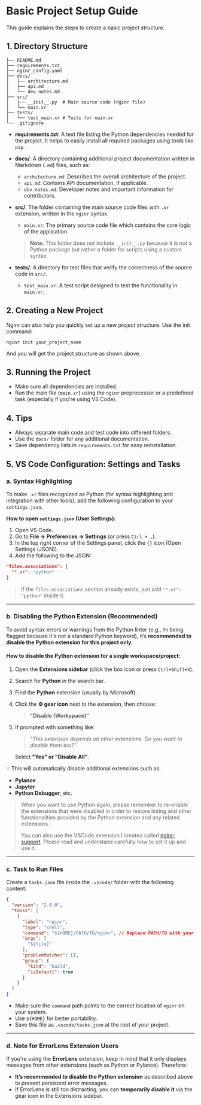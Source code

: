 # Basic Project Setup Guide

This guide explains the steps to create a basic project structure.

## 1. Directory Structure

```project_name/
├── README.md
├── requirements.txt
├── nginr_config.yaml
├── docs/
│   ├── architecture.md
│   ├── api.md
│   └── dev-notes.md
├── src/
│   ├── __init__.py  # Main source code (nginr file)
│   └── main.xr
├── tests/
│   └── test_main.xr # Tests for main.xr
└── .gitignore
```

* **requirements.txt**: A text file listing the Python dependencies needed for the project. It helps to easily install all required packages using tools like `pip`.

* **docs/**: A directory containing additional project documentation written in Markdown (`.md`) files, such as:

  * `architecture.md`: Describes the overall architecture of the project.
  * `api.md`: Contains API documentation, if applicable.
  * `dev-notes.md`: Developer notes and important information for contributors.

* **src/**: The folder containing the main source code files with `.xr` extension, written in the `nginr` syntax.

  * `main.xr`: The primary source code file which contains the core logic of the application.

  > **Note:** This folder does not include `__init__.py` because it is not a Python package but rather a folder for scripts using a custom syntax.

* **tests/**: A directory for test files that verify the correctness of the source code in `src/`.

  * `test_main.xr`: A test script designed to test the functionality in `main.xr`.

## 2. Creating a New Project

Nginr can also help you quickly set up a new project structure. Use the init command:

```
nginr init your_project_name
```

And you will get the project structure as shown above.

## 3. Running the Project

* Make sure all dependencies are installed.
* Run the main file (`main.xr`) using the `nginr` preprocessor or a predefined task (especially if you're using VS Code).

## 4. Tips

* Always separate main code and test code into different folders.
* Use the `docs/` folder for any additional documentation.
* Save dependency lists in `requirements.txt` for easy reinstallation.

## 5. VS Code Configuration: Settings and Tasks

### a. Syntax Highlighting

To make `.xr` files recognized as Python (for syntax highlighting and integration with other tools), add the following configuration to your `settings.json`.

**How to open `settings.json` (User Settings):**

1. Open VS Code.
2. Go to **File → Preferences → Settings** (or press `Ctrl + ,`).
3. In the top right corner of the Settings panel, click the `{}` icon (Open Settings (JSON)).
4. Add the following to the JSON:

```json
"files.associations": {
  "*.xr": "python"
}
```

> If the `files.associations` section already exists, just add `"*.xr": "python"` inside it.

---

### b. Disabling the Python Extension (Recommended)

To avoid syntax errors or warnings from the Python linter (e.g., `fn` being flagged because it's not a standard Python keyword), it’s **recommended to disable the Python extension for this project only**.

#### How to disable the Python extension for a single workspace/project:

1. Open the **Extensions sidebar** (click the box icon or press `Ctrl+Shift+X`).

2. Search for **Python** in the search bar.

3. Find the **Python** extension (usually by Microsoft).

4. Click the **⚙️ gear icon** next to the extension, then choose:

   > **"Disable (Workspace)"**

5. If prompted with something like:

   > *"This extension depends on other extensions. Do you want to disable them too?"*

   Select **"Yes" or "Disable All"**.

💡 This will automatically disable additional extensions such as:

* **Pylance**
* **Jupyter**
* **Python Debugger**, etc.

> When you want to use Python again, please remember to re-enable the extensions that were disabled in order to restore linting and other functionalities provided by the Python extension and any related extensions.
> 
> You can also use the VSCode extension I created called [nginr-support](https://github.com/nginrsw/nginr-support). Please read and understand carefully how to set it up and use it.

---

### c. Task to Run Files

Create a `tasks.json` file inside the `.vscode/` folder with the following content:

```json
{
  "version": "2.0.0",
  "tasks": [
    {
      "label": "nginr",
      "type": "shell",
      "command": "${HOME}/PATH/TO/nginr", // Replace PATH/TO with your actual nginr location
      "args": [
        "${file}"
      ],
      "problemMatcher": [],
      "group": {
        "kind": "build",
        "isDefault": true
      }
    }
  ]
}
```

* Make sure the `command` path points to the correct location of `nginr` on your system.
* Use `${HOME}` for better portability.
* Save this file as `.vscode/tasks.json` at the root of your project.

---

### d. Note for ErrorLens Extension Users

If you're using the **ErrorLens** extension, keep in mind that it only displays messages from other extensions (such as Python or Pylance). Therefore:

* **It’s recommended to disable the Python extension** as described above to prevent persistent error messages.
* If ErrorLens is still too distracting, you can **temporarily disable it** via the gear icon in the Extensions sidebar.
